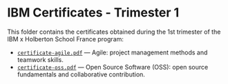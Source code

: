 # IBM Certificates - Trimester 1

This folder contains the certificates obtained during the 1st trimester of the IBM x Holberton School France program:

- [`certificate-agile.pdf`](./certificate-agile.pdf) — Agile: project management methods and teamwork skills.
- [`certificate-oss.pdf`](./certificate-oss.pdf) — Open Source Software (OSS): open source fundamentals and collaborative contribution.